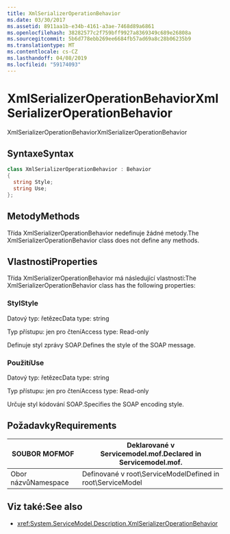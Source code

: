 ```yaml
---
title: XmlSerializerOperationBehavior
ms.date: 03/30/2017
ms.assetid: 8911aa1b-e34b-4161-a3ae-7468d89a6861
ms.openlocfilehash: 38282577c2f759bff9927a8369349c689e26808a
ms.sourcegitcommit: 5b6d778ebb269ee6684fb57ad69a8c28b06235b9
ms.translationtype: MT
ms.contentlocale: cs-CZ
ms.lasthandoff: 04/08/2019
ms.locfileid: "59174093"
---
```

# <a name="xmlserializeroperationbehavior"></a><span data-ttu-id="1d8dd-102">XmlSerializerOperationBehavior</span><span class="sxs-lookup"><span data-stu-id="1d8dd-102">XmlSerializerOperationBehavior</span></span>
<span data-ttu-id="1d8dd-103">XmlSerializerOperationBehavior</span><span class="sxs-lookup"><span data-stu-id="1d8dd-103">XmlSerializerOperationBehavior</span></span>  
  
## <a name="syntax"></a><span data-ttu-id="1d8dd-104">Syntaxe</span><span class="sxs-lookup"><span data-stu-id="1d8dd-104">Syntax</span></span>  
  
```csharp
class XmlSerializerOperationBehavior : Behavior  
{  
  string Style;  
  string Use;  
};  
```  
  
## <a name="methods"></a><span data-ttu-id="1d8dd-105">Metody</span><span class="sxs-lookup"><span data-stu-id="1d8dd-105">Methods</span></span>  
 <span data-ttu-id="1d8dd-106">Třída XmlSerializerOperationBehavior nedefinuje žádné metody.</span><span class="sxs-lookup"><span data-stu-id="1d8dd-106">The XmlSerializerOperationBehavior class does not define any methods.</span></span>  
  
## <a name="properties"></a><span data-ttu-id="1d8dd-107">Vlastnosti</span><span class="sxs-lookup"><span data-stu-id="1d8dd-107">Properties</span></span>  
 <span data-ttu-id="1d8dd-108">Třída XmlSerializerOperationBehavior má následující vlastnosti:</span><span class="sxs-lookup"><span data-stu-id="1d8dd-108">The XmlSerializerOperationBehavior class has the following properties:</span></span>  
  
### <a name="style"></a><span data-ttu-id="1d8dd-109">Styl</span><span class="sxs-lookup"><span data-stu-id="1d8dd-109">Style</span></span>  
 <span data-ttu-id="1d8dd-110">Datový typ: řetězec</span><span class="sxs-lookup"><span data-stu-id="1d8dd-110">Data type: string</span></span>  
  
 <span data-ttu-id="1d8dd-111">Typ přístupu: jen pro čtení</span><span class="sxs-lookup"><span data-stu-id="1d8dd-111">Access type: Read-only</span></span>  
  
 <span data-ttu-id="1d8dd-112">Definuje styl zprávy SOAP.</span><span class="sxs-lookup"><span data-stu-id="1d8dd-112">Defines the style of the SOAP message.</span></span>  
  
### <a name="use"></a><span data-ttu-id="1d8dd-113">Použití</span><span class="sxs-lookup"><span data-stu-id="1d8dd-113">Use</span></span>  
 <span data-ttu-id="1d8dd-114">Datový typ: řetězec</span><span class="sxs-lookup"><span data-stu-id="1d8dd-114">Data type: string</span></span>  
  
 <span data-ttu-id="1d8dd-115">Typ přístupu: jen pro čtení</span><span class="sxs-lookup"><span data-stu-id="1d8dd-115">Access type: Read-only</span></span>  
  
 <span data-ttu-id="1d8dd-116">Určuje styl kódování SOAP.</span><span class="sxs-lookup"><span data-stu-id="1d8dd-116">Specifies the SOAP encoding style.</span></span>  
  
## <a name="requirements"></a><span data-ttu-id="1d8dd-117">Požadavky</span><span class="sxs-lookup"><span data-stu-id="1d8dd-117">Requirements</span></span>  
  
|<span data-ttu-id="1d8dd-118">SOUBOR MOF</span><span class="sxs-lookup"><span data-stu-id="1d8dd-118">MOF</span></span>|<span data-ttu-id="1d8dd-119">Deklarované v Servicemodel.mof.</span><span class="sxs-lookup"><span data-stu-id="1d8dd-119">Declared in Servicemodel.mof.</span></span>|  
|---------|-----------------------------------|  
|<span data-ttu-id="1d8dd-120">Obor názvů</span><span class="sxs-lookup"><span data-stu-id="1d8dd-120">Namespace</span></span>|<span data-ttu-id="1d8dd-121">Definované v root\ServiceModel</span><span class="sxs-lookup"><span data-stu-id="1d8dd-121">Defined in root\ServiceModel</span></span>|  
  
## <a name="see-also"></a><span data-ttu-id="1d8dd-122">Viz také:</span><span class="sxs-lookup"><span data-stu-id="1d8dd-122">See also</span></span>

- <xref:System.ServiceModel.Description.XmlSerializerOperationBehavior>
